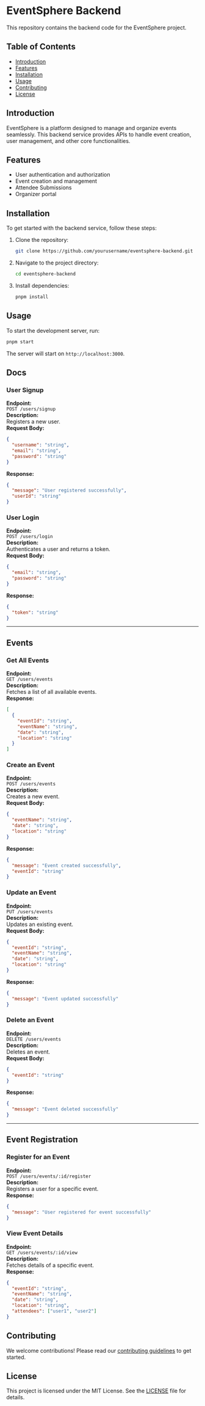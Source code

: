 # EventSphere Backend

This repository contains the backend code for the EventSphere project.

## Table of Contents

- [Introduction](#introduction)
- [Features](#features)
- [Installation](#installation)
- [Usage](#usage)
- [Contributing](#contributing)
- [License](#license)

## Introduction

EventSphere is a platform designed to manage and organize events seamlessly. This backend service provides APIs to handle event creation, user management, and other core functionalities.

## Features

- User authentication and authorization
- Event creation and management
- Attendee Submissions
- Organizer portal

## Installation

To get started with the backend service, follow these steps:

1. Clone the repository:
   ```sh
   git clone https://github.com/yourusername/eventsphere-backend.git
   ```
2. Navigate to the project directory:
   ```sh
   cd eventsphere-backend
   ```
3. Install dependencies:
   ```sh
   pnpm install
   ```

## Usage

To start the development server, run:

```sh
pnpm start
```

The server will start on `http://localhost:3000`.

## Docs

### **User Signup**

**Endpoint:**  
`POST /users/signup`  
**Description:**  
Registers a new user.  
**Request Body:**

```json
{
  "username": "string",
  "email": "string",
  "password": "string"
}
```

**Response:**

```json
{
  "message": "User registered successfully",
  "userId": "string"
}
```

### **User Login**

**Endpoint:**  
`POST /users/login`  
**Description:**  
Authenticates a user and returns a token.  
**Request Body:**

```json
{
  "email": "string",
  "password": "string"
}
```

**Response:**

```json
{
  "token": "string"
}
```

---

## **Events**

### **Get All Events**

**Endpoint:**  
`GET /users/events`  
**Description:**  
Fetches a list of all available events.  
**Response:**

```json
[
  {
    "eventId": "string",
    "eventName": "string",
    "date": "string",
    "location": "string"
  }
]
```

### **Create an Event**

**Endpoint:**  
`POST /users/events`  
**Description:**  
Creates a new event.  
**Request Body:**

```json
{
  "eventName": "string",
  "date": "string",
  "location": "string"
}
```

**Response:**

```json
{
  "message": "Event created successfully",
  "eventId": "string"
}
```

### **Update an Event**

**Endpoint:**  
`PUT /users/events`  
**Description:**  
Updates an existing event.  
**Request Body:**

```json
{
  "eventId": "string",
  "eventName": "string",
  "date": "string",
  "location": "string"
}
```

**Response:**

```json
{
  "message": "Event updated successfully"
}
```

### **Delete an Event**

**Endpoint:**  
`DELETE /users/events`  
**Description:**  
Deletes an event.  
**Request Body:**

```json
{
  "eventId": "string"
}
```

**Response:**

```json
{
  "message": "Event deleted successfully"
}
```

---

## **Event Registration**

### **Register for an Event**

**Endpoint:**  
`POST /users/events/:id/register`  
**Description:**  
Registers a user for a specific event.  
**Response:**

```json
{
  "message": "User registered for event successfully"
}
```

### **View Event Details**

**Endpoint:**  
`GET /users/events/:id/view`  
**Description:**  
Fetches details of a specific event.  
**Response:**

```json
{
  "eventId": "string",
  "eventName": "string",
  "date": "string",
  "location": "string",
  "attendees": ["user1", "user2"]
}
```

## Contributing

We welcome contributions! Please read our [contributing guidelines](CONTRIBUTING.md) to get started.

## License

This project is licensed under the MIT License. See the [LICENSE](LICENSE) file for details.
